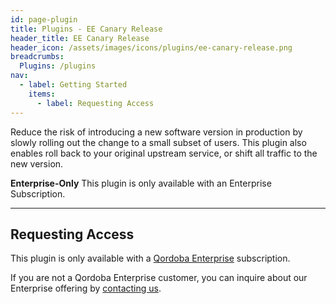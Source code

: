 ```yaml
---
id: page-plugin
title: Plugins - EE Canary Release
header_title: EE Canary Release
header_icon: /assets/images/icons/plugins/ee-canary-release.png
breadcrumbs:
  Plugins: /plugins
nav:
  - label: Getting Started
    items:
      - label: Requesting Access
---
```


Reduce the risk of introducing a new software version in production by slowly rolling out the change to a small subset of users. This plugin also enables roll back to your original upstream service, or shift all traffic to the new version.
<br />

<div class="alert alert-warning">
  <strong>Enterprise-Only</strong> This plugin is only available with an
  Enterprise Subscription.
</div>

----

## Requesting Access

This plugin is only available with a [Qordoba Enterprise](https://qordobahq.com/qordoba-enterprise-edition)
subscription.

If you are not a Qordoba Enterprise customer, you can inquire about our
Enterprise offering by [contacting us](https://qordobahq.com/request-demo).
